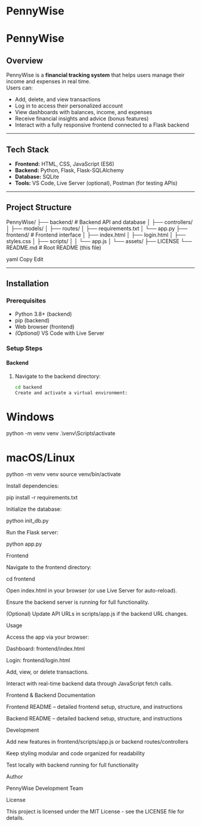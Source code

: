 # PennyWise
# PennyWise

## Overview
PennyWise is a **financial tracking system** that helps users manage their income and expenses in real time.  
Users can:
- Add, delete, and view transactions
- Log in to access their personalized account
- View dashboards with balances, income, and expenses
- Receive financial insights and advice (bonus features)
- Interact with a fully responsive frontend connected to a Flask backend

---

## Tech Stack
- **Frontend:** HTML, CSS, JavaScript (ES6)
- **Backend:** Python, Flask, Flask-SQLAlchemy
- **Database:** SQLite
- **Tools:** VS Code, Live Server (optional), Postman (for testing APIs)

---

## Project Structure
PennyWise/
├── backend/ # Backend API and database
│ ├── controllers/
│ ├── models/
│ ├── routes/
│ ├── requirements.txt
│ └── app.py
├── frontend/ # Frontend interface
│ ├── index.html
│ ├── login.html
│ ├── styles.css
│ ├── scripts/
│ │ └── app.js
│ └── assets/
├── LICENSE
└── README.md # Root README (this file)

yaml
Copy
Edit

---

## Installation

### Prerequisites
- Python 3.8+ (backend)
- pip (backend)
- Web browser (frontend)
- *(Optional)* VS Code with Live Server

### Setup Steps
#### Backend
1. Navigate to the backend directory:
   ```bash
   cd backend
   Create and activate a virtual environment:

# Windows
python -m venv venv
.\venv\Scripts\activate

# macOS/Linux
python -m venv venv
source venv/bin/activate


Install dependencies:

pip install -r requirements.txt


Initialize the database:

python init_db.py


Run the Flask server:

python app.py

Frontend

Navigate to the frontend directory:

cd frontend


Open index.html in your browser (or use Live Server for auto-reload).

Ensure the backend server is running for full functionality.

(Optional) Update API URLs in scripts/app.js if the backend URL changes.

Usage

Access the app via your browser:

Dashboard: frontend/index.html

Login: frontend/login.html

Add, view, or delete transactions.

Interact with real-time backend data through JavaScript fetch calls.

Frontend & Backend Documentation

Frontend README
 – detailed frontend setup, structure, and instructions

Backend README
 – detailed backend setup, structure, and instructions

Development

Add new features in frontend/scripts/app.js or backend routes/controllers

Keep styling modular and code organized for readability

Test locally with backend running for full functionality

Author

PennyWise Development Team

License

This project is licensed under the MIT License - see the LICENSE file for details.
